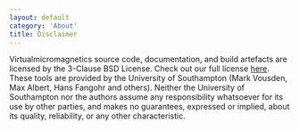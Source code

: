 ```yaml
---
layout: default
category: 'About'
title: Disclaimer
---
```


Virtualmicromagnetics source code, documentation, and build artefacts are
licensed by the 3-Clause BSD License. Check out our full license
[here](https://github.com/computationalmodelling/virtualmicromagnetics/blob/master/LICENSE.md).
These tools are provided by the University of Southampton (Mark Vousden, Max
Albert, Hans Fangohr and others). Neither the University of Southampton nor the
authors assume any responsibility whatsoever for its use by other parties, and
makes no guarantees, expressed or implied, about its quality, reliability, or
any other characteristic.